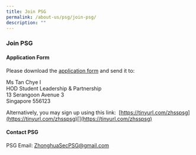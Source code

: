 ```yaml
---
title: Join PSG
permalink: /about-us/psg/join-psg/
description: ""
---
```

### **Join PSG**

#### **Application Form**
Please download the [application form](/files/PSG%20Membership%20Form.pdf) and send it to:

Ms Tan Chye I  
HOD Student Leadership & Partnership  
13 Serangoon Avenue 3  
Singapore 556123

Alternatively, you may sign up using this link:  [https://tinyurl.com/zhsspsg](https://tinyurl.com/zhsspsg)[](https://tinyurl.com/zhsspsg)

#### **Contact PSG**
PSG Email: [ZhonghuaSecPSG@gmail.com](mailto:ZhonghuaSecPSG@gmail.com)